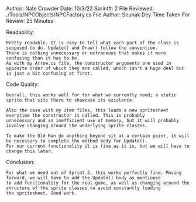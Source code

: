 ﻿Author: Nate Crowder
Date: 10/3/22
Sprint#: 2
File Reviewed: ./Tools/NPCObjects/NPCFactory.cs
File Author: Sounak Dey
Time Taken For Review: 25 Minutes

Readability:

	Pretty readable. It is easy to tell what each part of the class is supposed to do. Update() and Draw() follow the convention.
	There is nothing unnecessary or extraneous that makes it more confusing than it has to be.
	As with my Arrow.cs file, the constructor arguments are used in opposite order of which they are called, which isn't a huge deal but
	is just a bit confusing at first.


Code Quality:

	Overall, this works well for for what we currently need; a static sprite that sits there to showcase its existence.

	Also the case with my item files, this loads a new spritesheet everytime the constructor is called. This is probably 
	unnecessary and an inefficient use of memory, but it will probably involve changing around the underlying sprite classes.

	To make the Old Man do anything beyond sit at a certain point, it will be necessary to complete the method body for Update(). 
	For our current functionality it is fine as it is, but we will have to change this later.

Conclusion:

	For what we need out of Sprint 2, this works perfectly fine. Moving forward, we will have to add the Update() body as mentioned
	to add functionality for the real game, as well as changing around the structure of the sprite classes to avoid constantly loading
	the spritesheet. Good work.